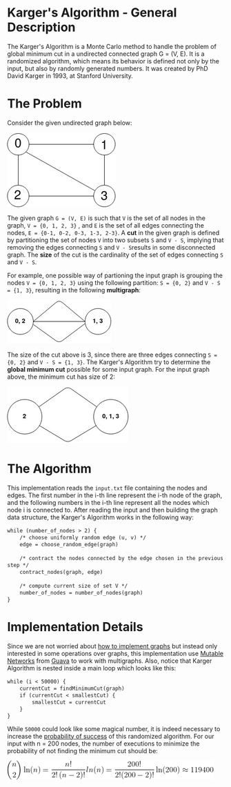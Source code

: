 # Karger's Algorithm - General Description
The Karger's Algorithm is a Monte Carlo method to handle the problem of global minimum cut in a undirected connected graph G = (V, E). It is a randomized algorithm, which means its behavior is defined not only by the input, but also by randomly generated numbers. It was created by PhD David Karger in 1993, at Stanford University.

# The Problem
Consider the given undirected graph below:

![Input Example](./input_graph.jpg?raw=true)

The given graph ```G = (V, E)``` is such that ```V``` is the set of all nodes in the graph, ```V = {0, 1, 2, 3}``` ,  and ```E``` is the set of all edges connecting the nodes, ```E = {0-1, 0-2, 0-3, 1-3, 2-3}```. A **cut** in the given graph is defined by partitioning the set of nodes ```V``` into two subsets ```S``` and ```V - S```, implying that removing the edges connecting ```S``` and ```V - S```results in some disconnected graph. The **size** of the cut is the cardinality of the set of edges connecting ```S``` and ```V - S```.

For example, one possible way of partioning the input graph is grouping the nodes ```V = {0, 1, 2, 3}``` using the following partition: ```S = {0, 2}``` and ```V - S = {1, 3}```, resulting in the following **multigraph**:

![Possible Cut](./possible_cut.jpg?raw=true)

The size of the cut above is 3, since there are three edges connecting ```S = {0, 2}``` and ```V - S = {1, 3}```. The Karger's Algorithm try to determine the **global minimum cut** possible for some input graph. For the input graph above, the minimum cut has size of 2:

![Possible Cut](./output_graph.jpg?raw=true)

# The Algorithm

This implementation reads the `input.txt` file containing the nodes and edges. The first number in the i-th line represent the i-th node of the graph, and the following numbers in the i-th line represent all the nodes which node i is connected to. After reading the input and then building the graph data structure, the Karger's Algorithm works in the following way:

```
while (number_of_nodes > 2) {
    /* choose uniformly random edge (u, v) */
    edge = choose_random_edge(graph)
    
    /* contract the nodes connected by the edge chosen in the previous step */
    contract_nodes(graph, edge)
    
    /* compute current size of set V */
    number_of_nodes = number_of_nodes(graph)
}
```
# Implementation Details

Since we are not worried about [how to implement graphs](https://www.geeksforgeeks.org/graph-and-its-representations/) but instead only interested in some operations over graphs, this implementation use [Mutable Networks](https://github.com/google/guava/wiki/GraphsExplained#network) from [Guava](https://github.com/google/guava/wiki) to work with multigraphs. Also, notice that Karger Algorithm is nested inside a main loop which looks like this:

```
while (i < 50000) {
    currentCut = findMinimumCut(graph)
    if (currentCut < smallestCut) {
        smallestCut = currentCut
    }
}
```

While `50000` could look like some magical number, it is indeed necessary to increase the [probability of success](https://en.wikipedia.org/wiki/Karger%27s_algorithm#Success_probability_of_the_contraction_algorithm) of this randomized algorithm. For our input with n = 200 nodes, the number of executions to minimize the probability of not finding the minimum cut should be:

![Possible Cut](./nbr_executions.gif?raw=true)

